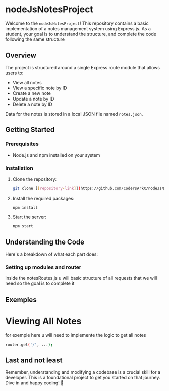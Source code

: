 # nodeJsNotesProject

Welcome to the `nodeJsNotesProject`! This repository contains a basic implementation of a notes management system using Express.js. As a student, your goal is to understand the structure, and complete the code following the same structure

## Overview

The project is structured around a single Express route module that allows users to:
- View all notes
- View a specific note by ID
- Create a new note
- Update a note by ID
- Delete a note by ID

Data for the notes is stored in a local JSON file named `notes.json`.

## Getting Started

### Prerequisites

- Node.js and npm installed on your system

### Installation

1. Clone the repository:
   ```bash
   git clone [[repository-link]](https://github.com/CodersArkX/nodeJsNotesProject.git)
   ```
2. Install the required packages:
   ```bash
   npm install
   ```
3. Start the server:
   ```bash
   npm start
   ```
## Understanding the Code

Here's a breakdown of what each part does:

### Setting up modules and router
inside the notesRoutes.js u will basic structure of all requests that we will need so the goal is to complete it 

## Exemples 
# Viewing All Notes
for exemple here u will need to implemente the logic to get all notes 
   ```bash
   router.get('/', ...);
   ```


## Last and not least 
Remember, understanding and modifying a codebase is a crucial skill for a developer. This is a foundational project to get you started on that journey. Dive in and happy coding! 🚀
   

